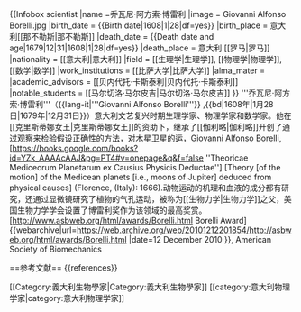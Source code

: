 {{Infobox scientist
|name =乔瓦尼·阿方索·博雷利
|image = Giovanni Alfonso Borelli.jpg
|birth_date = {{Birth date|1608|1|28|df=yes}}
|birth_place = 意大利[[那不勒斯|那不勒斯]]
|death_date = {{Death date and age|1679|12|31|1608|1|28|df=yes}}
|death_place = 意大利 [[罗马|罗马]]
|nationality       = [[意大利|意大利]]
|field             = [[生理学|生理学]], [[物理学|物理学]], [[数学|数学]]
|work_institutions = [[比萨大学|比萨大学]]
|alma_mater        =
|academic_advisors = [[贝内代托·卡斯泰利|贝内代托·卡斯泰利]]
|notable_students  = [[马尔切洛·马尔皮吉|马尔切洛·马尔皮吉]]
}}
'''乔瓦尼·阿方索·博雷利'''（{{lang-it|'''Giovanni Alfonso Borelli'''}} ,{{bd|1608年|1月28日|1679年|12月31日}}）意大利文艺复兴时期生理学家、物理学家和数学家。他在[[克里斯蒂娜女王|克里斯蒂娜女王]]的资助下，继承了[[伽利略|伽利略]]开创了通过观察来检验假设正确性的方法，对木星卫星的运，<ref>Giovanni Alfonso Borelli, [https://books.google.com/books?id=YZk_AAAAcAAJ&pg=PT4#v=onepage&q&f=false ''Theoricae Mediceorum Planetarum ex Causius Physicis Deductae''] [Theory [of the motion] of the Medicean planets [i.e., moons of Jupiter] deduced from physical causes] (Florence, (Italy):  1666).</ref>动物运动的机理和血液的成分都有研究，还通过显微镜研究了植物的气孔运动，被称为[[生物力学|生物力学]]之父，美国生物力学学会设置了博雷利奖作为该领域的最高奖赏。<ref>[http://www.asbweb.org/html/awards/Borelli.html Borelli Award] {{webarchive|url=https://web.archive.org/web/20101212201854/http://asbweb.org/html/awards/Borelli.html |date=12 December 2010 }}, American Society of Biomechanics</ref>

==参考文献==
{{references}}

[[Category:義大利生物學家|Category:義大利生物學家]]
[[category:意大利物理学家|category:意大利物理学家]]